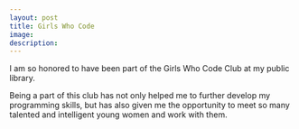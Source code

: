 ```yaml
---
layout: post
title: Girls Who Code
image: 
description:
---
```


I am so honored to have been part of the Girls Who Code Club at my public library.
<!-- split -->
Being a part of this club has not only helped me to further develop my programming skills, but has also given me the opportunity to meet so many talented and intelligent young women and work with them. 